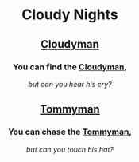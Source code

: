 <div align=center>

# **Cloudy Nights**

## [Cloudyman](https://itsacloudynight.com/cloudyman)

### **You can find the [Cloudyman](https://itsacloudynight.com/cloudyman),**

_but can you hear his cry?_

## [Tommyman](https://itsacloudynight.com/tommyman)

### **You can chase the [Tommyman](https://itsacloudynight.com/tommyman),**

_but can you touch his hat?_

</div>
